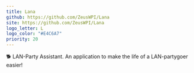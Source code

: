 ```yaml
---
title: Lana
github: https://github.com/ZeusWPI/Lana
site: https://github.com/ZeusWPI/Lana
logo_letter: L
logo_color: "#E4C6A7"
priority: 20
---
```


🐕 LAN-Party Assistant. An application to make the life of a LAN-partygoer easier!
